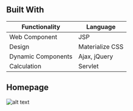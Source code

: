 ## Built With

| Functionality | Language |
| ------------- | ------------- |
| Web Component  | JSP  |
| Design  | Materialize CSS  |
| Dynamic Components  | Ajax, jQuery  |
| Calculation  | Servlet  |

## Homepage
![alt text](https://github.com/TeamTigers-IT/Routine-Explorer-and-Analytical-Intelligence/blob/master/RE/homepage.png)


